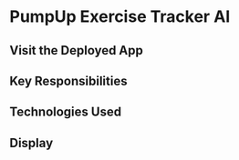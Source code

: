 # PumpUp Exercise Tracker AI

## Visit the Deployed App

## Key Responsibilities

## Technologies Used

## Display
